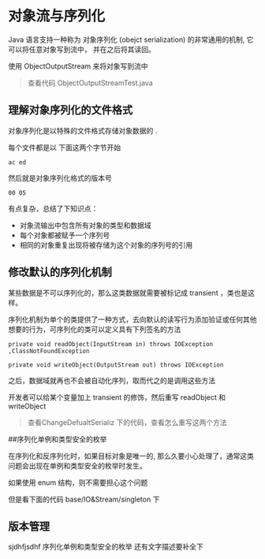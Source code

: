 # 对象流与序列化

Java 语言支持一种称为 对象序列化 (obejct serialization) 的非常通用的机制, 它可以将任意对象写到流中， 并在之后将其读回。

使用 ObjectOutputStream 来将对象写到流中

> 查看代码 ObjectOutputStreamTest.java




## 理解对象序列化的文件格式

对象序列化是以特殊的文件格式存储对象数据的 .

每个文件都是以 下面这两个字节开始
```
ac ed   
```

然后就是对象序列化格式的版本号
```
00 05

```


有点复杂，总结了下知识点：

* 对象流输出中包含所有对象的类型和数据域
* 每个对象都被赋予一个序列号
* 相同的对象重复出现将被存储为这个对象的序列号的引用



## 修改默认的序列化机制 
某些数据是不可以序列化的，那么这类数据就需要被标记成 transient ，类也是这样。

序列化机制为单个的类提供了一种方式，去向默认的读写行为添加验证或任何其他想要的行为，可序列化的类可以定义具有下列签名的方法

```
private void readObject(InputStream in) throws IOException ,ClassNotFoundException

private void writeObject(OutputStream out) throws IOException

```

之后，数据域就再也不会被自动化序列，取而代之的是调用这些方法

开发者可以给某个变量加上 transient 的修饰，然后重写 readObject  和 writeObject 
> 查看ChangeDefualtSerializ 下的代码，查看怎么重写这两个方法




##序列化单例和类型安全的枚举

在序列化和反序列化时，如果目标对象是唯一的, 那么久要小心处理了，通常这类问题会出现在单例和类型安全的枚举时发生。

如果使用 enum 结构，则不需要担心这个问题

但是看下面的代码  base/IO&Stream/singleton 下


## 版本管理  



sjdhfjsdhf
序列化单例和类型安全的枚举  还有文字描述要补全下
